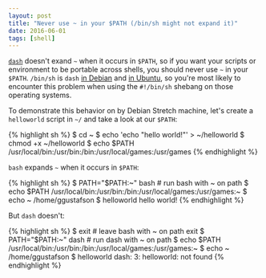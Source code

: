 ```yaml
---
layout: post
title: "Never use ~ in your $PATH (/bin/sh might not expand it)"
date: 2016-06-01
tags: [shell]
---
```


[`dash`][almquist-shell-wikipedia] doesn't exand `~` when it occurs in `$PATH`, so if you want your scripts or environment to be portable across shells, you should never use `~` in your `$PATH`.
`/bin/sh` is `dash` [in Debian][dash-as-bin-sh-debian] and [in Ubuntu][dash-as-bin-sh-ubuntu], so you're most likely to encounter this problem when using the `#!/bin/sh` shebang on those operating systems.


To demonstrate this behavior on by Debian Stretch machine, let's create a `helloworld` script in `~/` and take a look at our `$PATH`:

{% highlight sh %}
$ cd ~
$ echo 'echo "hello world!"' > ~/helloworld
$ chmod +x ~/helloworld
$ echo $PATH
/usr/local/bin:/usr/bin:/bin:/usr/local/games:/usr/games
{% endhighlight %}


`bash` expands `~` when it occurs in `$PATH`:

{% highlight sh %}
$ PATH="$PATH:~" bash  # run bash with ~ on path
$ echo $PATH
/usr/local/bin:/usr/bin:/bin:/usr/local/games:/usr/games:~
$ echo ~
/home/ggustafson
$ helloworld
hello world!
{% endhighlight %}


But `dash` doesn't:

{% highlight sh %}
$ exit                 # leave bash with ~ on path
exit
$ PATH="$PATH:~" dash  # run dash with ~ on path
$ echo $PATH
/usr/local/bin:/usr/bin:/bin:/usr/local/games:/usr/games:~
$ echo ~
/home/ggustafson
$ helloworld
dash: 3: helloworld: not found
{% endhighlight %}


[almquist-shell-wikipedia]: https://en.wikipedia.org/wiki/Almquist_shell
[dash-as-bin-sh-debian]: https://wiki.debian.org/Shell#Default_.2Fbin.2Fsh_shell
[dash-as-bin-sh-ubuntu]: https://wiki.ubuntu.com/DashAsBinSh
